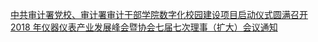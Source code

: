   
[中共审计署党校、审计署审计干部学院数字化校园建设项目启动仪式圆满召开](http://www.dianyue.me/archives/816/qaw72z8xeel3gvlf/)  
[2018 年仪器仪表产业发展峰会暨协会七届七次理事（扩大）会议通知](http://www.dianyue.me/archives/972/fgmxcwf69zcawb9y/)